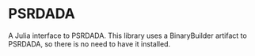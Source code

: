 # PSRDADA

A Julia interface to PSRDADA.
This library uses a BinaryBuilder artifact to PSRDADA, so there is no need to have it installed.